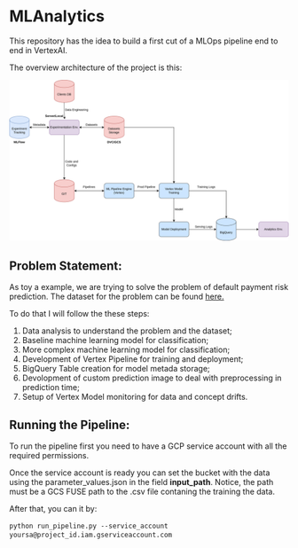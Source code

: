 # MLAnalytics
This repository has the idea to build a first cut of a MLOps pipeline end to end in VertexAI.

The overview architecture of the project is this:

![alt text](images/arch.png "Overview")

## Problem Statement:

As toy a example, we are trying to solve the problem of default payment risk prediction.
The dataset for the problem can be found [here.](https://archive.ics.uci.edu/ml/datasets/default+of+credit+card+clients)

To do that I will follow the these steps:

1. Data analysis to understand the problem and the dataset;
2. Baseline machine learning model for classification;
3. More complex machine learning model for classification;
4. Development of Vertex Pipeline for training and deployment;
5. BigQuery Table creation for model metada storage;
6. Devolopment of custom prediction image to deal with preprocessing in prediction time;
7. Setup of Vertex Model monitoring for data and concept drifts.

## Running the Pipeline:

To run the pipeline first you need to have a GCP service account with all the required permissions.

Once the service account is ready you can set the bucket with the data using the parameter_values.json in the field **input_path**. Notice, the path must be a GCS FUSE path to the .csv file contaning the training the data.

After that, you can it by:

``` 
python run_pipeline.py --service_account yoursa@project_id.iam.gserviceaccount.com
```